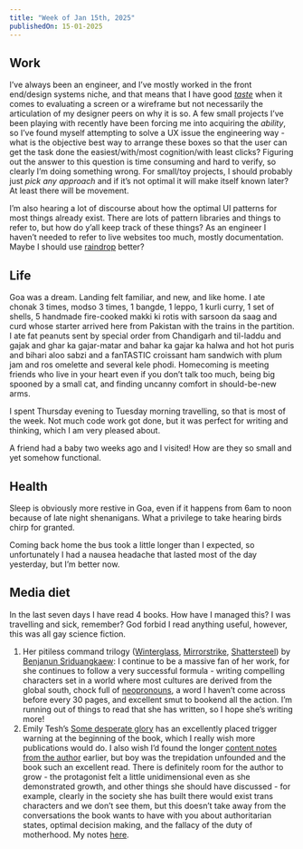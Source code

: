 ```yaml
---
title: "Week of Jan 15th, 2025"
publishedOn: 15-01-2025
---
```


## Work

I’ve always been an engineer, and I’ve mostly worked in the front end/design systems niche, and that means that I have good [_taste_](http://www.zenpencils.com/comic/90-ira-glass-advice-for-beginners/) when it comes to evaluating a screen or a wireframe but not necessarily the articulation of my designer peers on why it is so. A few small projects I’ve been playing with recently have been forcing me into acquiring the _ability_, so I’ve found myself attempting to solve a UX issue the engineering way - what is the objective best way to arrange these boxes so that the user can get the task done the easiest/with/most cognition/with least clicks? Figuring out the answer to this question is time consuming and hard to verify, so clearly I’m doing something wrong. For small/toy projects, I should probably just _pick any approach_ and if it’s not optimal it will make itself known later? At least there will be movement.

I’m also hearing a lot of discourse about how the optimal UI patterns for most things already exist. There are lots of pattern libraries and things to refer to, but how do y’all keep track of these things? As an engineer I haven’t needed to refer to live websites too much, mostly documentation. Maybe I should use [raindrop](https://raindrop.io/) better?

## Life

Goa was a dream. Landing felt familiar, and new, and like home. I ate chonak 3 times, modso 3 times, 1 bangde, 1 leppo, 1 kurli curry, 1 set of shells, 5 handmade fire-cooked makki ki rotis with sarsoon da saag and curd whose starter arrived here from Pakistan with the trains in the partition. I ate fat peanuts sent by special order from Chandigarh and til-laddu and gajak and ghar ka gajar-matar and bahar ka gajar ka halwa and hot hot puris and bihari aloo sabzi and a fanTASTIC croissant ham sandwich with plum jam and ros omelette and several kele phodi. Homecoming is meeting friends who live in your heart even if you don’t talk too much, being big spooned by a small cat, and finding uncanny comfort in should-be-new arms.

I spent Thursday evening to Tuesday morning travelling, so that is most of the week. Not much code work got done, but it was perfect for writing and thinking, which I am very pleased about.

A friend had a baby two weeks ago and I visited! How are they so small and yet somehow functional.

## Health

Sleep is obviously more restive in Goa, even if it happens from 6am to noon because of late night shenanigans. What a privilege to take hearing birds chirp for granted.

Coming back home the bus took a little longer than I expected, so unfortunately I had a nausea headache that lasted most of the day yesterday, but I’m better now.

## Media diet

In the last seven days I have read 4 books. How have I managed this? I was travelling and sick, remember? God forbid I read anything useful, however, this was all gay science fiction.

1. Her pitiless command trilogy ([Winterglass](https://www.goodreads.com/book/show/36240189-winterglass), [Mirrorstrike](https://www.goodreads.com/book/show/52272862-mirrorstrike), [Shattersteel](https://www.goodreads.com/book/show/59343734-shattersteel)) by [Benjanun Sriduangkaew](https://beekian.wordpress.com/): I continue to be a massive fan of her work, for she continues to follow a very successful formula - writing compelling characters set in a world where most cultures are derived from the global south, chock full of [neopronouns](https://www.hrc.org/resources/understanding-neopronouns), a word I haven’t come across before every 30 pages, and excellent smut to bookend all the action. I’m running out of things to read that she has written, so I hope she’s writing more!
2. Emily Tesh’s [Some desperate glory](https://www.goodreads.com/book/show/58388343-some-desperate-glory) has an excellently placed trigger warning at the beginning of the book, which I really wish more publications would do. I also wish I’d found the longer [content notes from the author](https://www.goodreads.com/review/show/4892735108) earlier, but boy was the trepidation unfounded and the book such an excellent read. There is definitely room for the author to grow - the protagonist felt a little unidimensional even as she demonstrated growth, and other things she should have discussed - for example, clearly in the society she has built there would exist trans characters and we don’t see them, but this doesn’t take away from the conversations the book wants to have with you about authoritarian states, optimal decision making, and the fallacy of the duty of motherhood. My notes [here](https://www.goodreads.com/review/show/7189759625).
